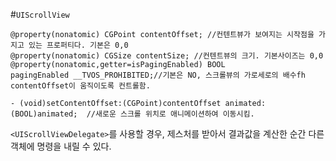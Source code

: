 #`UIScrollView`

```
@property(nonatomic) CGPoint contentOffset; //컨텐트뷰가 보여지는 시작점을 가지고 있는 프로퍼티다. 기본은 0,0
@property(nonatomic) CGSize contentSize; //컨텐트뷰의 크기. 기본사이즈는 0,0
@property(nonatomic,getter=isPagingEnabled) BOOL          pagingEnabled __TVOS_PROHIBITED;//기본은 NO, 스크롤뷰의 가로세로의 배수fh contentOffset이 움직이도록 컨트롤함.

- (void)setContentOffset:(CGPoint)contentOffset animated:(BOOL)animated;  //새로운 스크롤 위치로 애니메이션하여 이동시킴.
```

`<UIScrollViewDelegate>`를 사용할 경우, 제스처를 받아서 결과값을 계산한 순간 다른 객체에 명령을 내릴 수 있다.